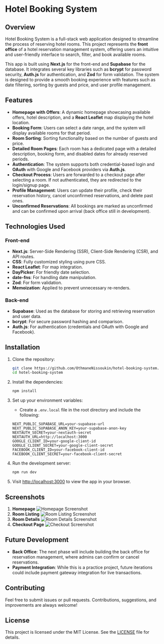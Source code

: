 # Hotel Booking System

## Overview

Hotel Booking System is a full-stack web application designed to streamline the process of reserving hotel rooms. This project represents the **front office** of a hotel reservation management system, offering users an intuitive and user-friendly interface to search, filter, and book available rooms.

This app is built using **Next.js** for the front-end and **Supabase** for the database. It integrates several key libraries such as **bcrypt** for password security, **Auth.js** for authentication, and **Zod** for form validation. The system is designed to provide a smooth booking experience with features such as date filtering, sorting by guests and price, and user profile management.

## Features

- **Homepage with Offers**: A dynamic homepage showcasing available offers, hotel description, and a **React Leaflet** map displaying the hotel location.
- **Booking Form**: Users can select a date range, and the system will display available rooms for that period.
- **Room Sorting**: Sorting functionality based on the number of guests and price.
- **Detailed Room Pages**: Each room has a dedicated page with a detailed description, booking form, and disabled dates for already reserved periods.
- **Authentication**: The system supports both credential-based login and **OAuth** with Google and Facebook providers via **Auth.js**.
- **Checkout Process**: Users are forwarded to a checkout page after selecting a room. If not authenticated, they are redirected to the login/signup page.
- **Profile Management**: Users can update their profile, check their reservation history, cancel unconfirmed reservations, and delete past ones.
- **Unconfirmed Reservations**: All bookings are marked as unconfirmed and can be confirmed upon arrival (back office still in development).

## Technologies Used

### Front-end

- **Next.js**: Server-Side Rendering (SSR), Client-Side Rendering (CSR), and API routes.
- **CSS**: Fully customized styling using pure CSS.
- **React Leaflet**: For map integration.
- **DayPicker**: For friendly date selection.
- **date-fns**: For handling date manipulation.
- **Zod**: For form validation.
- **Memoization**: Applied to prevent unnecessary re-renders.

### Back-end

- **Supabase**: Used as the database for storing and retrieving reservation and user data.
- **bcrypt**: For secure password hashing and comparison.
- **Auth.js**: For authentication (credentials and OAuth with Google and Facebook).

## Installation

1. Clone the repository:

   ```bash
   git clone https://github.com/OthmaneNissoukin/hotel-booking-system.git
   cd hotel-booking-system
   ```

2. Install the dependencies:

   ```bash
   npm install
   ```

3. Set up your environment variables:

   - Create a `.env.local` file in the root directory and include the following:

   ```env
   NEXT_PUBLIC_SUPABASE_URL=your-supabase-url
   NEXT_PUBLIC_SUPABASE_ANON_KEY=your-supabase-anon-key
   NEXTAUTH_SECRET=your-nextauth-secret
   NEXTAUTH_URL=http://localhost:3000
   GOOGLE_CLIENT_ID=your-google-client-id
   GOOGLE_CLIENT_SECRET=your-google-client-secret
   FACEBOOK_CLIENT_ID=your-facebook-client-id
   FACEBOOK_CLIENT_SECRET=your-facebook-client-secret
   ```

4. Run the development server:

   ```bash
   npm run dev
   ```

5. Visit [http://localhost:3000](http://localhost:3000) to view the app in your browser.

## Screenshots

1. **Homepage**
   ![Homepage Screenshot](https://github.com/OthmaneNissoukin/hotel-booking-system/blob/master/screenshots/homepage.png)
2. **Room Listing**
   ![Room Listing Screenshot](https://github.com/OthmaneNissoukin/hotel-booking-system/blob/master/screenshots/rooms.png)
3. **Room Details**
   ![Room Details Screenshot](https://github.com/OthmaneNissoukin/hotel-booking-system/blob/master/screenshots/details.png)
4. **Checkout Page**
   ![Checkout Screenshot](https://github.com/OthmaneNissoukin/hotel-booking-system/blob/master/screenshots/checkout.png)

## Future Development

- **Back Office**: The next phase will include building the back office for reservation management, where admins can confirm or cancel reservations.
- **Payment Integration**: While this is a practice project, future iterations could include payment gateway integration for live transactions.

## Contributing

Feel free to submit issues or pull requests. Contributions, suggestions, and improvements are always welcome!

## License

This project is licensed under the MIT License. See the [LICENSE](./LICENSE) file for details.
